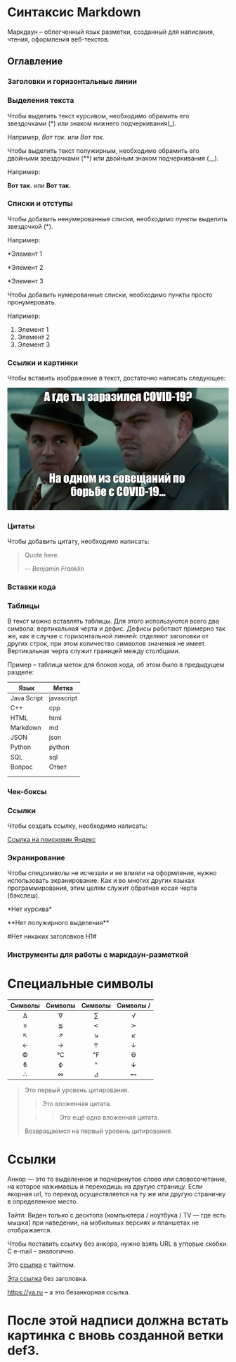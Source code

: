 # Синтаксис Markdown

Маркдаун – облегченный язык разметки, созданный для написания, чтения, оформления веб-текстов.

## Оглавление

### Заголовки и горизонтальные линии

### Выделения текста

Чтобы выделить текст курсивом, необходимо обрамить его звездочками (*) или знаком нижнего подчеркивания(_). 

Например, *Вот так.* или _Вот так._

Чтобы выделить текст полужирным, необходимо обрамить его двойными звездочками (**) или двойным знаком подчеркивания (__). 

Например:

**Вот так.** или __Вот так.__

### Списки и отступы

Чтобы добавить ненумерованные списки, необходимо пункты выделить звездочкой (*). 

Например:

*Элемент 1

*Элемент 2

*Элемент 3

Чтобы добавить нумерованные списки, необходимо пункты просто пронумеровать.

Например:
1. Элемент 1
2. Элемент 2
3. Элемент 3

### Ссылки и картинки

Чтобы вставить изображение в текст, достаточно написать следующее:

![Мем с Лео](Mem_leo_1.jpg)

### Цитаты 

Чтобы добавить цитату, необходимо написать:

> Quote here.
>
> -- <cite>Benjamin Franklin</cite>

### Вставки кода

### Таблицы

В текст можно вставлять таблицы. Для этого используются всего два символа: вертикальная черта и дефис. Дефисы работают примерно так же, как в случае с горизонтальной линией: отделяют заголовки от других строк, при этом количество символов значения не имеет. Вертикальная черта служит границей между столбцами.

Пример – таблица меток для блоков кода, об этом было в предыдущем разделе:

| Язык | Метка |
| -----|------|
| Java Script | javascript |
| C++ |cpp|
| HTML|html|
|Markdown|md|
|JSON|json|
|Python|python|
|SQL|sql|
|Вопрос|Ответ|
|||
|||

### Чек-боксы

### Ссылки

Чтобы создать ссылку, необходимо написать:

[Ссылка на поисковик Яндекс](https://ya.ru)

### Экранирование

Чтобы спецсимволы не исчезали и не влияли на оформление, нужно использовать экранирование. Как и во многих других языках программирования, этим целям служит обратная косая черта (бэкслеш).

\*Нет курсива\*

\*\*Нет полужирного выделения\*\*

\#Нет никаких заголовков H1\#

### Инструменты для работы с маркдаун-разметкой

# Специальные символы

| Символы | Символы | Символы | Символы /
|:---:|:---:|:---:|:---:|
| ∆ | ∇ | ∑ | √ |
| ≥ | ≦ | ≺ | ≻ |
| ↖ | ↗ | ↘ | ↙ |
| ← | → | ↑ | ↓ |
| © | ℃ | ℉ | ϴ |
| ϐ | ϕ | ⁿ | ↆ |
| ∴ | ∞ | ⊿ | ⊷ |

> Это первый уровень цитирования.
>
> > Это вложенная цитата.
>
> > > Это ещё одна вложенная цитата.
>
> Возвращаемся на первый уровень цитирования.

# Ссылки

Анкор — это то выделенное и подчеркнутое слово или словосочетание, на которое нажимаешь и переходишь на другую страницу. Если якорная url, то переход осуществляется на ту же или другую страничку в определенное место.

Тайтл: Виден только с десктопа (компьютера / ноутбука / TV — где есть мышка) при наведении, на мобильных версиях и планшетах не отображается.


Чтобы поставить ссылку без анкора, нужно взять URL в угловые скобки. 
С e-mail – аналогично.

Это [ссылка](https://ya.ru "Яндекс") с тайтлом.

[Эта ссылка](https://ya.ru) без заголовка.

<https://ya.ru> – а это безанкорная ссылка.

# После этой надписи должна встать картинка с вновь созданной ветки def3.